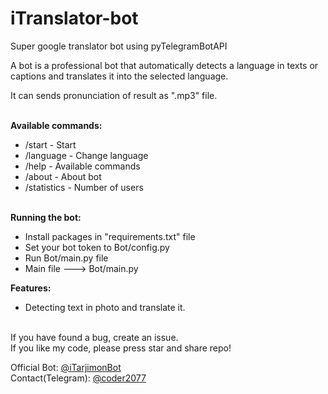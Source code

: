 <h1>iTranslator-bot</h1>

<p>Super google translator bot using pyTelegramBotAPI</p>
<p>A bot is a professional bot that automatically detects a language in texts or captions and translates it into the selected language.</p>
<p>It can sends pronunciation of result as ".mp3" file.</p>
<br/>
<b>Available commands:</b>
<ul>
    <li>/start - Start</li>
    <li>/language - Change language</li>
    <li>/help - Available commands</li>
    <li>/about - About bot</li>
    <li>/statistics - Number of users</li>
  </ul>
<br/>
<b>Running the bot:</b>
<ul>
    <li>Install packages in "requirements.txt" file</li>
    <li>Set your bot token to Bot/config.py </li>
    <li>Run Bot/main.py file</li>
    <li>Main file ---> Bot/main.py</li>
</ul>

<b>Features:</b>
<ul>
    <li>Detecting text in photo and translate it.</li>
</ul>

<br/>
If you have found a bug, create an issue.
<br/>
If you like my code, please press star and share repo!<br/>

Official Bot: <a href="https://t.me/iTarjimonBot">@iTarjimonBot</a><br/>
Contact(Telegram): <a href="https://t.me/coder2077">@coder2077</a>
